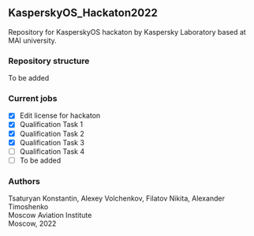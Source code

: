 ## KasperskyOS_Hackaton2022
Repository for KasperskyOS hackaton by Kaspersky Laboratory based at MAI university.  

### Repository structure
To be added

### Current jobs
 - [x] Edit license for hackaton
 - [x] Qualification Task 1
 - [x] Qualification Task 2
 - [x] Qualification Task 3
 - [ ] Qualification Task 4
 - [ ] To be added

### Authors
Tsaturyan Konstantin, Alexey Volchenkov, Filatov Nikita, Alexander Timoshenko  
Moscow Aviation Institute  
Moscow, 2022  
